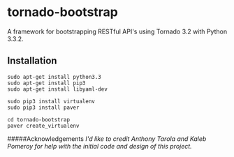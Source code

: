tornado-bootstrap
=================

A framework for bootstrapping RESTful API's using Tornado 3.2 with Python 3.3.2.


Installation
------------

```
sudo apt-get install python3.3
sudo apt-get install pip3
sudo apt-get install libyaml-dev

sudo pip3 install virtualenv
sudo pip3 install paver

cd tornado-bootstrap
paver create_virtualenv
```


#####Acknowledgements
*I'd like to credit Anthony Tarola and Kaleb Pomeroy for*
*help with the initial code and design of this project.*
